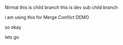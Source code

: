 
Nirmal
this is child branch
this is dev sub child branch 

i am using this for Merge Conflict DEMO

so okay

lets go

